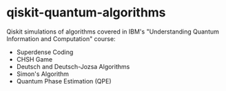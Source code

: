 # qiskit-quantum-algorithms
Qiskit simulations of algorithms covered in IBM's "Understanding Quantum Information and Computation" course:
- Superdense Coding
- CHSH Game
- Deutsch and Deutsch-Jozsa Algorithms
- Simon's Algorithm
- Quantum Phase Estimation (QPE)
